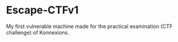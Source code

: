 # Escape-CTFv1
My first vulnerable machine made for the practical examination (CTF challenge) of Konnexions. 
